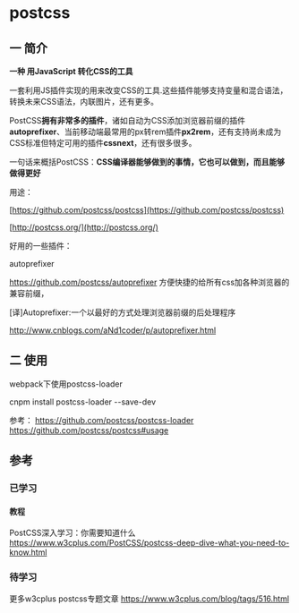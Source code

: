 # postcss
## 一 简介

**一种 用JavaScript 转化CSS的工具** 

一套利用JS插件实现的用来改变CSS的工具.这些插件能够支持变量和混合语法，转换未来CSS语法，内联图片，还有更多。

PostCSS**拥有非常多的插件**，诸如自动为CSS添加浏览器前缀的插件**autoprefixer**、当前移动端最常用的px转rem插件**px2rem**，还有支持尚未成为CSS标准但特定可用的插件**cssnext**，还有很多很多。

一句话来概括PostCSS：**CSS编译器能够做到的事情，它也可以做到，而且能够做得更好**

用途：

[https://github.com/postcss/postcss](https://github.com/postcss/postcss)

[http://postcss.org/](http://postcss.org/)

好用的一些插件：

autoprefixer

https://github.com/postcss/autoprefixer
方便快捷的给所有css加各种浏览器的兼容前缀，


\[译\]Autoprefixer:一个以最好的方式处理浏览器前缀的后处理程序

http://www.cnblogs.com/aNd1coder/p/autoprefixer.html

## 二 使用
webpack下使用postcss-loader

cnpm install postcss-loader --save-dev

参考：
https://github.com/postcss/postcss-loader
https://github.com/postcss/postcss#usage


## 参考

### 已学习
#### 教程
PostCSS深入学习：你需要知道什么
https://www.w3cplus.com/PostCSS/postcss-deep-dive-what-you-need-to-know.html


### 待学习
更多w3cplus postcss专题文章
https://www.w3cplus.com/blog/tags/516.html

